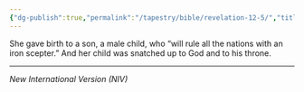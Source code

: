 ```yaml
---
{"dg-publish":true,"permalink":"/tapestry/bible/revelation-12-5/","title":"Revelation 12:5","tags":["bible"],"dgHomeLink":true,"dgShowLocalGraph":true,"dgEnableSearch":true}
---
```


She gave birth to a son, a male child, who “will rule all the nations with an iron scepter.” And her child was snatched up to God and to his throne.

---
*New International Version (NIV)*